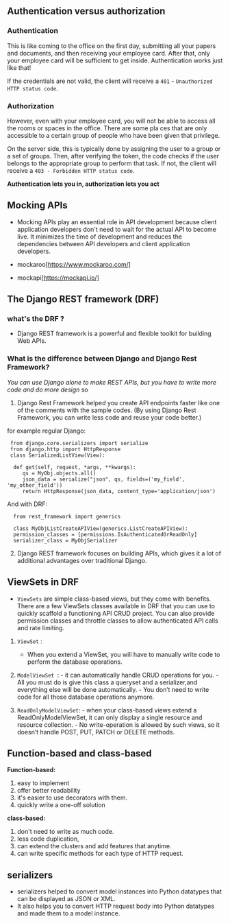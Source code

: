 
## Authentication versus authorization

### Authentication
  This is like coming to the office on the first day, submitting all your papers and documents, and then receiving your employee card. After that, only your employee card will be sufficient to get inside. Authentication works just like that!

  If the credentials are not valid, the client will receive a `401` - `Unauthorized HTTP status code`.


### Authorization
   However, even with your employee card, you will not be able to access all the rooms or spaces in the office. There are some pla ces that are only accessible to a certain group of people who have been given that privilege. 

  On the server side, this is typically done by assigning the user to a group or a set of groups. Then, after verifying the token, the code checks if the user belongs to the appropriate group to perform that task. If not, the client will receive a `403 - Forbidden HTTP status code`.

  **Authentication lets you in, authorization lets you act**


## Mocking APIs
 - Mocking APIs play an essential role in API development because client application developers don't need to wait for the actual API to become live. It minimizes the time of development and reduces the dependencies between API developers and client application developers. 

 - mockaroo[https://www.mockaroo.com/]
 - mockapi[https://mockapi.io/]


## The Django REST framework  (DRF)
  
 ### what's the DRF ?
  - Django REST framework is a powerful and flexible toolkit for building Web APIs.

 ### What is the difference between Django and Django Rest Framework?

   *You can use Django alone to make REST APIs, but you have to write more code and do more design*
   so 
   1.  Django Rest Framework helped you create API endpoints faster like one of the comments with the sample codes.
     (By using Django Rest Framework, you can write less code and reuse your code better.)
   
   for example regular Django:

   ``` 
    from django.core.serializers import serialize
    from django.http import HttpResponse
    class SerializedListView(View):
    
     def get(self, request, *args, **kwargs):
        qs = MyObj.objects.all()
        json_data = serialize("json", qs, fields=('my_field', 'my_other_field'))
        return HttpResponse(json_data, content_type='application/json')
  ```
  And with DRF: 

  ``` 
    from rest_framework import generics
    
    class MyObjListCreateAPIView(generics.ListCreateAPIView):
    permission_classes = [permissions.IsAuthenticatedOrReadOnly]
    serializer_class = MyObjSerializer
  ```

  2. Django REST framework focuses on building APIs, which gives it a lot of additional advantages over traditional Django.


## ViewSets in DRF 

 - `ViewSets` are simple class-based views, but they come with benefits. There are a few ViewSets classes available in DRF that you can use to quickly scaffold a functioning API CRUD project. You can also provide permission classes and throttle classes to allow authenticated API calls and rate limiting.

 1. `ViewSet` :
    - When you extend a ViewSet, you will have to manually write code to perform the database operations.
 
  2. `ModelViewSet `: 
    - it can automatically handle CRUD operations for you.
    - All you must do is give this class a queryset and a serializer,and everything else will be done automatically. 
    - You don’t need to write code for all those database operations anymore.

  3. `ReadOnlyModelViewSet`: 
    - when your class-based views extend a ReadOnlyModelViewSet, it can only display a single resource and resource collection.
    - No write-operation is allowed by such views, so it doesn’t handle POST, PUT, PATCH or DELETE methods.


## Function-based and class-based
  
  **Function-based:**
   1. easy to implement
   2. offer better readability
   3. it's easier to use decorators with them.
   4. quickly write a one-off solution

  **class-based:**
   1. don't need to write as much code.
   2. less code duplication, 
   3. can extend the clusters and add features that anytime.
   4. can write specific methods for each type of HTTP request.


## serializers
 - serializers helped to convert model instances into Python datatypes that can be displayed as JSON or XML.
 -  It also helps you to convert HTTP request body into Python datatypes and made them to a model instance.